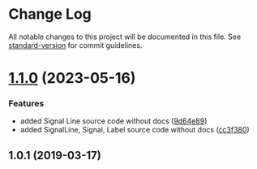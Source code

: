 # Change Log

All notable changes to this project will be documented in this file. See [standard-version](https://github.com/conventional-changelog/standard-version) for commit guidelines.

<a name="1.1.0"></a>
# [1.1.0](https://github.com/Tankerxyz/three.signal-line/compare/v1.0.1...v1.1.0) (2023-05-16)


### Features

* added Signal Line source code without docs ([9d64e89](https://github.com/Tankerxyz/three.signal-line/commit/9d64e89))
* added SignalLine, Signal, Label source code without docs ([cc3f380](https://github.com/Tankerxyz/three.signal-line/commit/cc3f380))



<a name="1.0.1"></a>
## 1.0.1 (2019-03-17)
